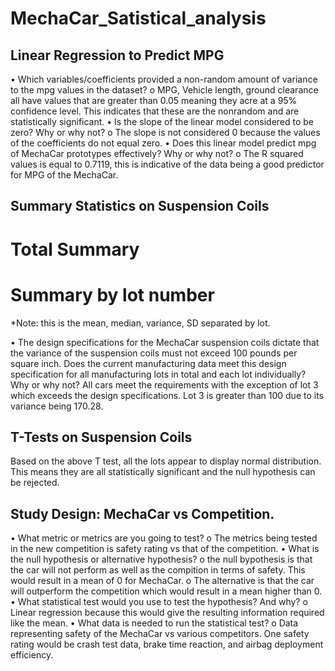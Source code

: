# MechaCar_Satistical_analysis

## Linear Regression to Predict MPG
 
•	Which variables/coefficients provided a non-random amount of variance to the mpg values in the dataset? 
o	MPG, Vehicle length, ground clearance all have values that are greater than 0.05 meaning they acre at a 95% confidence level. This indicates that these are the nonrandom and are statistically significant. 
•	Is the slope of the linear model considered to be zero? Why or why not?
o	The slope is not considered 0 because the values of the coefficients do not equal zero.
•	Does this linear model predict mpg of MechaCar prototypes effectively? Why or why not?
o	The R squared values is equal to 0.7119, this is indicative of the data being a good predictor for MPG of the MechaCar. 

## Summary Statistics on Suspension Coils
# Total Summary
 

# Summary by lot number
*Note: this is the mean, median, variance, SD separated by lot. 
 
•	The design specifications for the MechaCar suspension coils dictate that the variance of the suspension coils must not exceed 100 pounds per square inch. Does the current manufacturing data meet this design specification for all manufacturing lots in total and each lot individually? Why or why not?
All cars meet the requirements with the exception of lot 3 which exceeds the design specifications. Lot 3 is greater than 100 due to its variance being 170.28.  
## T-Tests on Suspension Coils
 
Based on the above T test, all the lots appear to display normal distribution. This means they are all statistically significant and the null hypothesis can be rejected. 

## Study Design: MechaCar vs Competition. 
•	What metric or metrics are you going to test?
o	The metrics being tested in the new competition is safety rating vs that of the competition. 
•	What is the null hypothesis or alternative hypothesis?
o	the null bypothesis is that the car will not perform as well as the compition in terms of safety. This would result in a mean of 0 for MechaCar. 
o	The alternative is that the car will outperform the competition which would result in a mean higher than 0.
•	What statistical test would you use to test the hypothesis? And why?
o	Linear regression because this would give the resulting information required like the mean. 
•	What data is needed to run the statistical test?
o	Data representing safety of the MechaCar vs various competitors. One safety rating would be crash test data, brake time reaction, and airbag deployment efficiency. 

